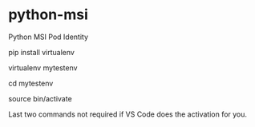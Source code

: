 # python-msi
Python MSI Pod Identity

pip install virtualenv

virtualenv mytestenv

cd mytestenv

source bin/activate

Last two commands not required if VS Code does the activation for you.
